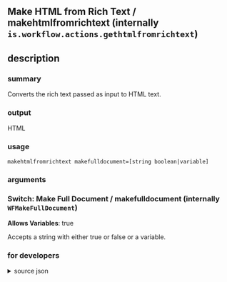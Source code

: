 
## Make HTML from Rich Text / makehtmlfromrichtext (internally `is.workflow.actions.gethtmlfromrichtext`)



## description
### summary
Converts the rich text passed as input to HTML text.

### output
HTML

### usage
`makehtmlfromrichtext makefulldocument=[string boolean|variable]`

### arguments
### Switch: Make Full Document / makefulldocument (internally `WFMakeFullDocument`)
**Allows Variables**: true


Accepts a string with either true or false
or a variable.

### for developers

<details><summary>source json</summary>
<p>
```json
{
	"ActionClass": "WFHTMLFromRichTextAction",
	"ActionKeywords": [
		"page",
		"source",
		"web",
		"get"
	],
	"Category": "Text",
	"Description": {
		"DescriptionResult": "HTML",
		"DescriptionSummary": "Converts the rich text passed as input to HTML text."
	},
	"IconName": "RichText.png",
	"Input": {
		"Multiple": false,
		"Required": true,
		"Types": [
			"WFRichTextContentItem"
		]
	},
	"Name": "Make HTML from Rich Text",
	"Output": {
		"Multiple": false,
		"OutputName": "HTML from Rich Text",
		"Types": [
			"NSString"
		]
	},
	"Parameters": [
		{
			"Class": "WFSwitchParameter",
			"Description": "This indicates whether or not this action writes out an entire HTML document. If this is turned off, partial HTML will be returned if possible.",
			"Key": "WFMakeFullDocument",
			"Label": "Make Full Document"
		}
	],
	"ShortName": "Make HTML",
	"Subcategory": "Rich Text"
}
```
</p></details>
